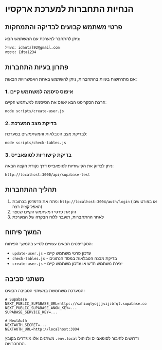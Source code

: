 # הנחיות התחברות למערכת ארקסיו

## פרטי משתמש קבועים לבדיקה והתמחקות

ניתן להתחבר למערכת עם המשתמש הבא:

```
אימייל: idantal92@gmail.com
סיסמה: Idta1234
```

## פתרון בעיות התחברות

אם מתרחשות בעיות בהתחברות, ניתן להשתמש באחת האפשרויות הבאות:

### 1. איפוס סיסמה למשתמש קיים

הרצת הסקריפט הבא יאפס את הסיסמה למשתמש הקיים:
```
node scripts/create-user.js
```

### 2. בדיקת מצב המערכת

לבדיקת מצב הטבלאות והמשתמשים במערכת:
```
node scripts/check-tables.js
```

### 3. בדיקת קישוריות לסופאבייס

ניתן לבדוק את הקישוריות לסופאבייס דרך נקודת הקצה הבאה:
```
http://localhost:3000/api/supabase-test
```

## תהליך ההתחברות

1. פתח את הדפדפן בכתובת: `http://localhost:3004/auth/login` (או בפורט שבו האפליקציה רצה)
2. הזן את פרטי המשתמש הקיים שנוצר
3. לאחר ההתחברות, תועבר ללוח הבקרה של המערכת

## המשך פיתוח

הסקריפטים הבאים עשויים לסייע בהמשך הפיתוח:

- `update-user.js` - עדכון פרטי משתמש קיים
- `check-tables.js` - בדיקת מבנה הטבלאות במסד הנתונים
- `create-user.js` - יצירת משתמש חדש או עדכון משתמש קיים

## משתני סביבה

המערכת משתמשת במשתני הסביבה הבאים:

```
# Supabase
NEXT_PUBLIC_SUPABASE_URL=https://sahiuqlyojjjvijzbfqt.supabase.co
NEXT_PUBLIC_SUPABASE_ANON_KEY=...
SUPABASE_SERVICE_KEY=...

# NextAuth
NEXTAUTH_SECRET=...
NEXTAUTH_URL=http://localhost:3004
```

משתנים אלו מוגדרים בקובץ `.env.local` ודרושים לחיבור לסופאבייס ולניהול התחברויות. 